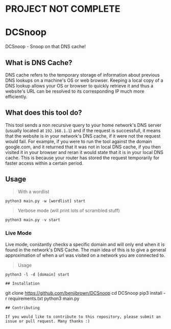 # PROJECT NOT COMPLETE 


# DCSnoop
DCSnoop - Snoop on that DNS cache!

## What is DNS Cache?
DNS cache refers to the temporary storage of information about previous DNS lookups on a machine's OS or web browser. Keeping a local copy of a DNS lookup allows your OS or browser to quickly retrieve it and thus a website's URL can be resolved to its corresponding IP much more efficiently.
## What does this tool do?
This tool sends a non recursive query to your home network's DNS server (usually located at `192.168.1.1`) and if the request is successfull, it means that the website is in your network's DNS cache, if it were not the request would fail. For example, if you were to run the tool against the domain google.com, and it returned that it was not in local DNS cache, if you then visited it in your browser and reran it would state that it is in your local DNS cache. This is because your router has stored the request temporarily for faster access within a certain period.
## Usage
> With a wordlist
```python
python3 main.py -w [wordlist] start
```
> Verbose mode (will print lots of scrambled stuff)
```python
python3 main.py -v start
```
### Live Mode
Live mode, constantly checks a specific domain and will only end when it is found in the network's DNS Cache. The main idea of this is to give a general approximation of when a url was visited on a network you are connected to.
> Usage
```
python3 -l -d [domain] start

## Installation
```
git clone https://github.com/benjibrown/DCSnoop
cd DCSnoop
pip3 install -r requirements.txt
python3 main.py
```
## Contributing

If you would like to contribute to this repository, please submit an issue or pull request. Many thanks :)
